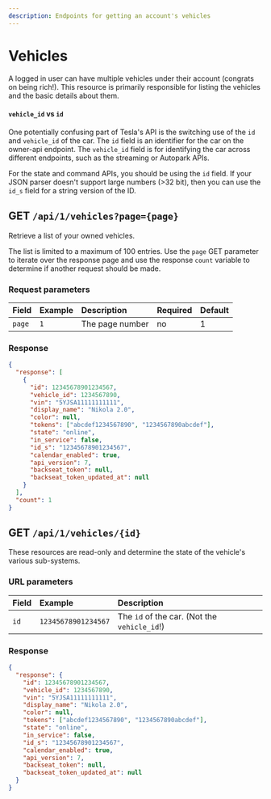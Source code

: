 ```yaml
---
description: Endpoints for getting an account's vehicles
---
```


# Vehicles

A logged in user can have multiple vehicles under their account (congrats on being rich!). This resource is primarily responsible for listing the vehicles and the basic details about them.

#### `vehicle_id` vs `id`

One potentially confusing part of Tesla's API is the switching use of the `id` and `vehicle_id` of the car. The `id` field is an identifier for the car on the owner-api endpoint. The `vehicle_id` field is for identifying the car across different endpoints, such as the streaming or Autopark APIs.

For the state and command APIs, you should be using the `id` field. If your JSON parser doesn't support large numbers (&gt;32 bit), then you can use the `id_s` field for a string version of the ID.

## GET `/api/1/vehicles?page={page}`

Retrieve a list of your owned vehicles.

The list is limited to a maximum of 100 entries. Use the `page` GET parameter to iterate over the response page and use
the response `count` variable to determine if another request should be made.

### Request parameters

| Field  | Example | Description     | Required | Default |
| :----- | :------ | :-------------- | :------- | :------ |
| `page` | `1`     | The page number | no       | 1       |

### Response

```json
{
  "response": [
    {
      "id": 12345678901234567,
      "vehicle_id": 1234567890,
      "vin": "5YJSA11111111111",
      "display_name": "Nikola 2.0",
      "color": null,
      "tokens": ["abcdef1234567890", "1234567890abcdef"],
      "state": "online",
      "in_service": false,
      "id_s": "12345678901234567",
      "calendar_enabled": true,
      "api_version": 7,
      "backseat_token": null,
      "backseat_token_updated_at": null
    }
  ],
  "count": 1
}
```

## GET `/api/1/vehicles/{id}`

These resources are read-only and determine the state of the vehicle's various sub-systems.

### URL parameters

| Field | Example             | Description                                  |
| :---- | :------------------ | :------------------------------------------- |
| `id`  | `12345678901234567` | The `id` of the car. (Not the `vehicle_id`!) |

### Response

```json
{
  "response": {
    "id": 12345678901234567,
    "vehicle_id": 1234567890,
    "vin": "5YJSA11111111111",
    "display_name": "Nikola 2.0",
    "color": null,
    "tokens": ["abcdef1234567890", "1234567890abcdef"],
    "state": "online",
    "in_service": false,
    "id_s": "12345678901234567",
    "calendar_enabled": true,
    "api_version": 7,
    "backseat_token": null,
    "backseat_token_updated_at": null
  }
}
```
